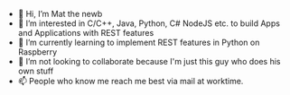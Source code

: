 - 👋 Hi, I’m Mat the newb
- 👀 I’m interested in C/C++, Java, Python, C# NodeJS etc. to build Apps and Applications with REST features
- 🌱 I’m currently learning to implement REST features in Python on Raspberry
- 💞️ I’m not looking to collaborate because I'm just this guy who does his own stuff
- 📫 People who know me reach me best via mail at worktime.

<!---
mgd1068/mgd1068 is a ✨ special ✨ repository because its `README.md` (this file) appears on your GitHub profile.
You can click the Preview link to take a look at your changes.
--->
